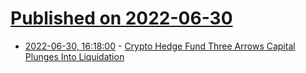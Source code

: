 # [Published on 2022-06-30](index.md)

* [2022-06-30, 16:18:00](https://soylentnews.org/article.pl?sid=22/06/30/1112225&from=rss) - [Crypto Hedge Fund Three Arrows Capital Plunges Into Liquidation](https://soylentnews.org/article.pl?sid=22/06/30/1112225&from=rss)

